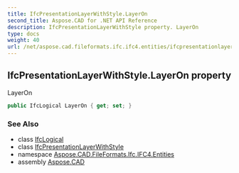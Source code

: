 ```yaml
---
title: IfcPresentationLayerWithStyle.LayerOn
second_title: Aspose.CAD for .NET API Reference
description: IfcPresentationLayerWithStyle property. LayerOn
type: docs
weight: 40
url: /net/aspose.cad.fileformats.ifc.ifc4.entities/ifcpresentationlayerwithstyle/layeron/
---
```

## IfcPresentationLayerWithStyle.LayerOn property

LayerOn

```csharp
public IfcLogical LayerOn { get; set; }
```

### See Also

* class [IfcLogical](../../../aspose.cad.fileformats.ifc.ifc4.types/ifclogical/)
* class [IfcPresentationLayerWithStyle](../)
* namespace [Aspose.CAD.FileFormats.Ifc.IFC4.Entities](../../ifcpresentationlayerwithstyle/)
* assembly [Aspose.CAD](../../../)



